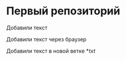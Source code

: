 # Первый репозиторий

Добавили текст

Добавили текст через браузер

Добавили текст в новой ветке **txt*